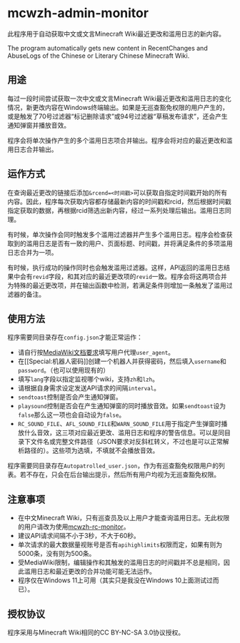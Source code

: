 # mcwzh-admin-monitor
此程序用于自动获取中文或文言Minecraft Wiki最近更改和滥用日志的新内容。

The program automatically gets new content in RecentChanges and AbuseLogs of the Chinese or Literary Chinese Minecraft Wiki.

## 用途
每过一段时间尝试获取一次中文或文言Minecraft Wiki最近更改和滥用日志的变化情况，新更改内容在Windows终端输出。如果是无巡查豁免权限的用户产生的，或是触发了70号过滤器“标记删除请求”或94号过滤器“草稿发布请求”，还会产生通知弹窗并播放音效。

程序会将单次操作产生的多个滥用日志项合并输出。程序会将对应的最近更改和滥用日志合并输出。

## 运作方式
在查询最近更改的链接后添加`&rcend=<时间戳>`可以获取自指定时间戳开始的所有内容。因此，程序每次获取内容都存储最新内容的时间戳和rcid，然后根据时间戳指定获取的数据，再根据rcid筛选出新内容，经过一系列处理后输出。滥用日志同理。

有时候，单次操作会同时触发多个滥用过滤器并产生多个滥用日志。程序会检查获取到的滥用日志是否有一致的用户、页面标题、时间戳，并将满足条件的多项滥用日志合并为一项。

有时候，执行成功的操作同时也会触发滥用过滤器。这样，API返回的滥用日志结果中会有`revid`字段，和其对应的最近更改项的`revid`一致。程序会将这两项合并为特殊的最近更改项，并在输出函数中检测，若满足条件则增加一条触发了滥用过滤器的备注。

## 使用方法
程序需要同目录存在`config.json`才能正常运作：
* 请自行按[MediaWiki文档要求](https://www.mediawiki.org/wiki/API:Etiquette#The_User-Agent_header)填写用户代理`user_agent`。
* 在[[Special:机器人密码]]创建一个机器人并获得密码，然后填入`username`和`password`。（也可以使用现有的）
* 填写`lang`字段以指定监视哪个wiki，支持`zh`和`lzh`。
* 请根据自身需求设定发送API请求的间隔`interval`。
* `sendtoast`控制是否会产生通知弹窗。
* `playsound`控制是否会在产生通知弹窗的同时播放音效。如果`sendtoast`设为`false`那么这一项也会自动设为`false`。
* `RC_SOUND_FILE`、`AFL_SOUND_FILE`和`WARN_SOUND_FILE`用于指定产生弹窗时播放什么音效，这三项对应最近更改、滥用日志和程序的警告信息。可以是同目录下文件名或完整文件路径（JSON要求对反斜杠转义，不过也是可以正常解析路径的）。这些项为选填，不填就不会播放音效。

程序需要同目录存在`Autopatrolled_user.json`，作为有巡查豁免权限用户的列表。若不存在，只会在后台输出提示，然后所有用户均视为无巡查豁免权限。

## 注意事项
* 在中文Minecraft Wiki，只有巡查员及以上用户才能查询滥用日志。无此权限的用户请改为使用[mcwzh-rc-monitor](https://github.com/AblazeVase69188/mcwzh-rc-monitor)。
* 建议API请求间隔不小于3秒，不大于60秒。
* 单次请求的最大数据量视账号是否有`apihighlimits`权限而定，如果有则为5000条，没有则为500条。
* 受MediaWiki限制，编辑操作和其触发的滥用日志的时间戳并不总是相同，因此滥用日志和最近更改的合并功能可能无法运作。
* 程序仅在Windows 11上可用（其实只是我没在Windows 10上面测试过而已）。

## 授权协议
程序采用与Minecraft Wiki相同的CC BY-NC-SA 3.0协议授权。
